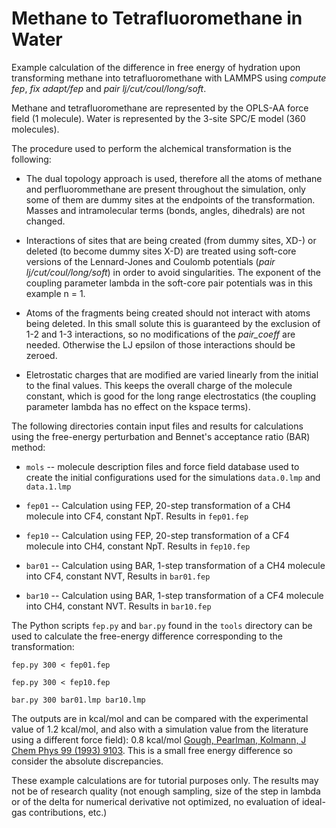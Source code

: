 Methane to Tetrafluoromethane in Water
======================================

Example calculation of the difference in free energy of hydration upon
transforming methane into tetrafluoromethane with LAMMPS using
*compute fep*, *fix adapt/fep* and *pair lj/cut/coul/long/soft*.

Methane and tetrafluoromethane are represented by the OPLS-AA force
field (1 molecule). Water is represented by the 3-site SPC/E model
(360 molecules).

The procedure used to perform the alchemical transformation is the
following:

* The dual topology approach is used, therefore all the atoms of
  methane and perfluorommethane are present throughout the simulation,
  only some of them are dummy sites at the endpoints of the
  transformation. Masses and intramolecular terms (bonds, angles, dihedrals)
  are not changed.

* Interactions of sites that are being created (from dummy sites, XD-) or
  deleted (to become dummy sites X-D) are treated using soft-core versions
  of the Lennard-Jones and Coulomb potentials (*pair
  lj/cut/coul/long/soft*) in order to avoid singularities. The
  exponent of the coupling parameter lambda in the soft-core pair
  potentials was in this example n = 1.

* Atoms of the fragments being created should not interact with atoms being
  deleted. In this small solute this is guaranteed by the exclusion of 1-2
  and 1-3 interactions, so no modifications of the *pair_coeff* are needed.
  Otherwise the LJ epsilon of those interactions should be zeroed.

* Eletrostatic charges that are modified are varied linearly from the
  initial to the final values. This keeps the overall charge of the
  molecule constant, which is good for the long range electrostatics
  (the coupling parameter lambda has no effect on the kspace terms).

The following directories contain input files and results for
calculations using the free-energy perturbation and Bennet's acceptance
ratio (BAR) method:

* `mols` -- molecule description files and force field database used
  to create the initial configurations used for the simulations
  `data.0.lmp` and `data.1.lmp`

* `fep01` -- Calculation using FEP, 20-step transformation of a CH4
  molecule into CF4, constant NpT. Results in `fep01.fep`

* `fep10` -- Calculation using FEP, 20-step transformation of a
  CF4 molecule into CH4, constant NpT. Results in `fep10.fep`

* `bar01` -- Calculation using BAR, 1-step transformation of a CH4
  molecule into CF4, constant NVT, Results in `bar01.fep`

* `bar10` -- Calculation using BAR, 1-step transformation of a
  CF4 molecule into CH4, constant NVT. Results in `bar10.fep`

The Python scripts `fep.py` and  `bar.py` found in the `tools` directory
can be used to calculate the free-energy difference corresponding to the
transformation:

    fep.py 300 < fep01.fep

    fep.py 300 < fep10.fep

    bar.py 300 bar01.lmp bar10.lmp

The outputs are in kcal/mol and can be compared with the experimental
value of 1.2 kcal/mol, and also with a simulation value from the literature
using a different force field): 0.8 kcal/mol
[Gough, Pearlman, Kolmann, J Chem Phys 99 (1993) 9103](https://doi.org/10.1063/1.465525).
This is a small free energy difference so consider the absolute discrepancies.

These example calculations are for tutorial purposes only. The results
may not be of research quality (not enough sampling, size of the step
in lambda or of the delta for numerical derivative not optimized, no
evaluation of ideal-gas contributions, etc.)
